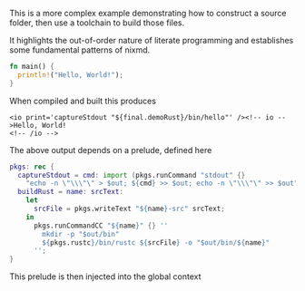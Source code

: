 This is a more complex example demonstrating how to construct a source folder, then use a toolchain to build those files.

It highlights the out-of-order nature of literate programming and establishes some fundamental patterns of nixmd.

```rust
fn main() {
  println!("Hello, World!");
}
```
<let demoRust='buildRust "hello" prev.rust' />

When compiled and built this produces

```
<io print='captureStdout "${final.demoRust}/bin/hello"' /><!-- io -->Hello, World!
<!-- /io -->
```

The above output depends on a prelude, defined here

```nix
pkgs: rec {
  captureStdout = cmd: import (pkgs.runCommand "stdout" {}
    "echo -n \"\\\"\" > $out; ${cmd} >> $out; echo -n \"\\\"\" >> $out");
  buildRust = name: srcText:
    let
      srcFile = pkgs.writeText "${name}-src" srcText;
    in
      pkgs.runCommandCC "${name}" {} ''
        mkdir -p "$out/bin"
        ${pkgs.rustc}/bin/rustc ${srcFile} -o "$out/bin/${name}"
      '';
}
```

This prelude is then injected into the global context

<with
  pkgs='import <nixpkgs> {}'
  prelude='import (pkgs.writeText "helloRustPrelude" prev.nix) pkgs'
  captureStdout='prelude.captureStdout'
  buildRust='prelude.buildRust'
/>
